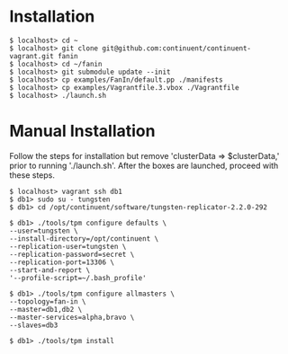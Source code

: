 # Installation

    $ localhost> cd ~
    $ localhost> git clone git@github.com:continuent/continuent-vagrant.git fanin
    $ localhost> cd ~/fanin
    $ localhost> git submodule update --init
    $ localhost> cp examples/FanIn/default.pp ./manifests
    $ localhost> cp examples/Vagrantfile.3.vbox ./Vagrantfile
    $ localhost> ./launch.sh

# Manual Installation

Follow the steps for installation but remove 'clusterData => $clusterData,' prior to running './launch.sh'. After the boxes are launched, proceed with these steps.
    
    $ localhost> vagrant ssh db1
    $ db1> sudo su - tungsten
    $ db1> cd /opt/continuent/software/tungsten-replicator-2.2.0-292

    $ db1> ./tools/tpm configure defaults \
    --user=tungsten \
    --install-directory=/opt/continuent \
    --replication-user=tungsten \
    --replication-password=secret \
    --replication-port=13306 \
    --start-and-report \
    '--profile-script=~/.bash_profile'

    $ db1> ./tools/tpm configure allmasters \
    --topology=fan-in \
    --master=db1,db2 \
    --master-services=alpha,bravo \
    --slaves=db3

    $ db1> ./tools/tpm install